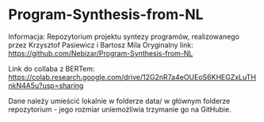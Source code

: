 # Program-Synthesis-from-NL
Informacja: Repozytorium projektu syntezy programów, realizowanego przez Krzysztof Pasiewicz i Bartosz Mila
Oryginalny link: https://github.com/Nebizar/Program-Synthesis-from-NL


Link do collaba z BERTem: https://colab.research.google.com/drive/12G2nR7a4eOUEoS6KHEGZxLuTHnkN4A5u?usp=sharing

Dane należy umieścić lokalnie w folderze data/ w głównym folderze repozytorium - jego rozmiar uniemożliwia trzymanie go na GitHubie.
